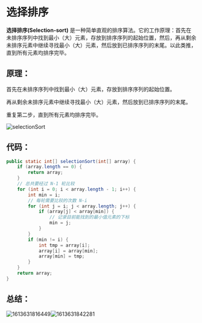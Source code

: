 # 选择排序

**选择排序(Selection-sort)** 是一种简单直观的排序算法。它的工作原理：首先在未排序序列中找到最小（大）元素，存放到排序序列的起始位置，然后，再从剩余未排序元素中继续寻找最小（大）元素，然后放到已排序序列的末尾。以此类推，直到所有元素均排序完毕。 

## 原理：

首先在未排序序列中找到最小（大）元素，存放到排序序列的起始位置。

再从剩余未排序元素中继续寻找最小（大）元素，然后放到已排序序列的末尾。

重复第二步，直到所有元素均排序完毕。

![selectionSort](C:\Users\Kyle\Desktop\selectionSort.gif)

## 代码：

```java
public static int[] selectionSort(int[] array) {
    if (array.length == 0) {
        return array;
    }
    // 总共要经过 N-1 轮比较
    for (int i = 0; i < array.length - 1; i++) {
        int min = i;
        // 每轮需要比较的次数 N-i
        for (int j = i; j < array.length; j++) {
            if (array[j] < array[min]) {
                // 记录目前能找到的最小值元素的下标
                min = j;
            }
        }
        if (min != i) {
            int tmp = array[i];
            array[i] = array[min];
            array[min] = tmp;
        }
    }
    return array;
}
```

## 总结：

![1613631816449](C:\Users\Kyle\AppData\Local\Temp\1613631816449.png)![1613631842281](C:\Users\Kyle\AppData\Local\Temp\1613631842281.png)